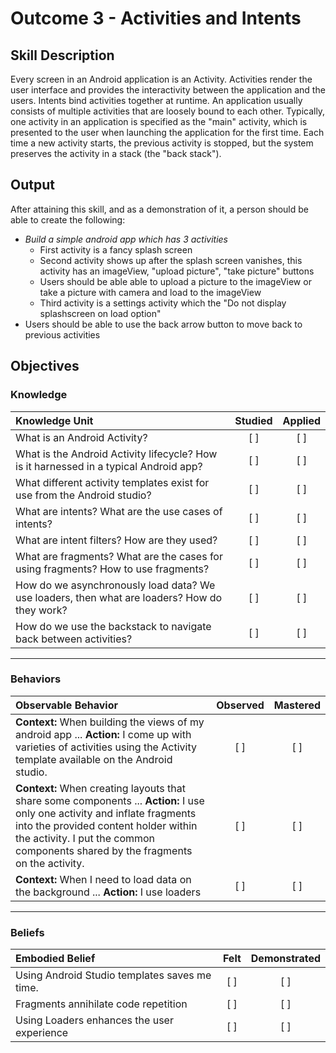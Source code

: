 # Outcome 3 - Activities and Intents

## Skill Description
Every screen in an Android application is an Activity. Activities render the user interface and provides the interactivity between the application and the users. Intents bind activities together at runtime. An application usually consists of multiple activities that are loosely bound to each other. Typically, one activity in an application is specified as the "main" activity, which is presented to the user when launching the application for the first time.  Each time a new activity starts, the previous activity is stopped, but the system preserves the activity in a stack (the "back stack").

## Output
After attaining this skill, and as a demonstration of it, a person should be able to create the following:
- _Build a simple android app which has 3 activities_
  - First activity is a fancy splash screen
  - Second activity shows up after the splash screen vanishes, this activity has an imageView, "upload picture", "take picture" buttons
  - Users should be able able to upload a picture to the imageView or take a picture with camera and load to the imageView
  - Third activity is a settings activity which the "Do not display splashscreen on load option"
- Users should be able to use the back arrow button to move back to previous activities

## Objectives

### Knowledge

| Knowledge Unit   |      Studied      | Applied |
|:-------------|:------------------:|:--------:|
| What is an Android Activity?| [ ] | [ ] |
| What is the Android Activity lifecycle? How is it harnessed in a typical Android app? | [ ] | [ ] |
| What different activity templates exist for use from the Android studio?| [ ] | [ ] |
| What are intents? What are the use cases of intents? | [ ] | [ ] |
| What are intent filters? How are they used? | [ ] | [ ] |
| What are fragments? What are the cases for using fragments? How to use fragments?| [ ] | [ ] |
| How do we asynchronously load data? We use loaders, then what are loaders? How do they work?| [ ] | [ ] |
| How do we use the backstack  to navigate back between activities? | [ ] | [ ] |

----------

### Behaviors

| Observable Behavior   |      Observed      | Mastered |
|:-------------|:------------------:|:--------:|
| **Context:** When building the views of my android app ... **Action:** I come up with varieties of activities using the Activity template available on the Android studio.| [ ] | [ ]  |
| **Context:**  When creating layouts that share some components ... **Action:** I use only one activity and inflate fragments into the provided content holder within the activity. I put the common components shared by the fragments on the activity. |   [ ]   |   [ ] |
| **Context:** When I need to load data on the background ... **Action:** I use loaders | [ ] | [ ]  |

----------

### Beliefs

| Embodied Belief   |      Felt      | Demonstrated |
|:-------------|:------------------:|:--------:|
| Using Android Studio templates saves me time.| [ ] | [ ]  |
| Fragments annihilate code repetition |   [ ]   |   [ ] |
| Using Loaders enhances the user experience  |   [ ]   |   [ ] |